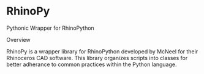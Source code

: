 RhinoPy
=======

Pythonic Wrapper for RhinoPython

Overview

RhinoPy is a wrapper library for RhinoPython developed by McNeel for their Rhinoceros CAD software. This library organizes scripts into classes for better adherance to common practices within the Python language.

